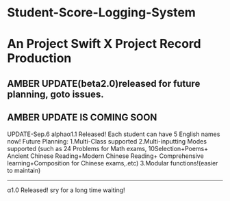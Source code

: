 # Student-Score-Logging-System
An Project Swift X Project Record Production
=============================================
AMBER UPDATE(beta2.0)released
for future planning, goto issues.
---------------------------------------------
AMBER UPDATE IS COMING SOON
---------------------------------------------
UPDATE-Sep.6
alphaα1.1 Released!
Each student can have 5 English names now!
Future Planning:
1.Multi-Class supported
2.Multi-inputting Modes supported
(such as 24 Problems for Math exams,
10Selection+Poems+
Ancient Chinese Reading+Modern Chinese Reading+
Comprehensive learning+Composition for Chinese exams,.etc)
3.Modular functions!(easier to maintain)

---------------------------------------------
α1.0 Released!
sry for a long time waiting!
